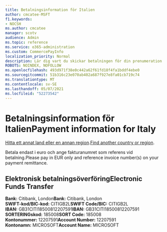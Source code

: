```yaml
---
title: Betalningsinformation för Italien
author: cmcatee-MSFT
f1.keywords:
- NOCSH
ms.author: cmcatee
manager: scotv
audience: Admin
ms.topic: reference
ms.service: o365-administration
ms.custom: CommercePayInfo
localization_priority: Normal
description: Lär dig vart du skickar betalningen för din prenumeration.
ROBOTS: NOINDEX, NOFOLLOW
ms.openlocfilehash: 493d971f38e0c442a62f61fd18f4fa1bddf4ebe0
ms.sourcegitcommit: 51b316c23e070ab402a687f927e8fa01cb719c74
ms.translationtype: MT
ms.contentlocale: sv-SE
ms.lasthandoff: 05/07/2021
ms.locfileid: "52273542"
---
```

# <a name="payment-information-for-italy"></a><span data-ttu-id="87e55-103">Betalningsinformation för Italien</span><span class="sxs-lookup"><span data-stu-id="87e55-103">Payment information for Italy</span></span>

<span data-ttu-id="87e55-104">[Hitta ett annat land eller en annan region](../billing-and-payments/pay-for-your-subscription.md).</span><span class="sxs-lookup"><span data-stu-id="87e55-104">[Find another country or region](../billing-and-payments/pay-for-your-subscription.md).</span></span>

<span data-ttu-id="87e55-105">Betala endast i euro och ange fakturanumret som referens vid betalning.</span><span class="sxs-lookup"><span data-stu-id="87e55-105">Please pay in EUR only and reference invoice number(s) on your payment remittance.</span></span>

## <a name="electronic-funds-transfer"></a><span data-ttu-id="87e55-106">Elektronisk betalningsöverföring</span><span class="sxs-lookup"><span data-stu-id="87e55-106">Electronic Funds Transfer</span></span>

<span data-ttu-id="87e55-107">**Bank:** Citibank, London</span><span class="sxs-lookup"><span data-stu-id="87e55-107">**Bank:** Citibank, London</span></span>  
<span data-ttu-id="87e55-108">**SWIFT-kod/BIC-kod:** CITIGB2L</span><span class="sxs-lookup"><span data-stu-id="87e55-108">**SWIFT Code/BIC:** CITIGB2L</span></span>  
<span data-ttu-id="87e55-109">**IBAN:** GB31CITI18500812207591</span><span class="sxs-lookup"><span data-stu-id="87e55-109">**IBAN:** GB31CITI18500812207591</span></span>  
<span data-ttu-id="87e55-110">**SORTERINGskod:** 185008</span><span class="sxs-lookup"><span data-stu-id="87e55-110">**SORT Code:** 185008</span></span>  
<span data-ttu-id="87e55-111">**Kontonummer:** 12207591</span><span class="sxs-lookup"><span data-stu-id="87e55-111">**Account Number:** 12207591</span></span>  
<span data-ttu-id="87e55-112">**Kontonamn:** MICROSOFT</span><span class="sxs-lookup"><span data-stu-id="87e55-112">**Account Name:** MICROSOFT</span></span>  